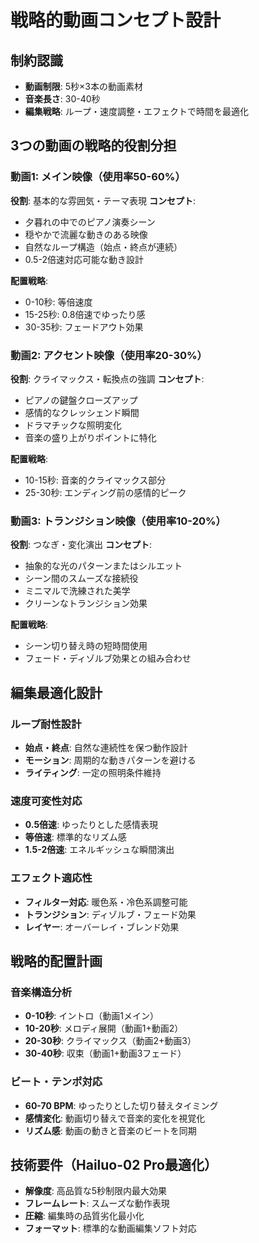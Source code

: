 # 戦略的動画コンセプト設計

## 制約認識
- **動画制限**: 5秒×3本の動画素材
- **音楽長さ**: 30-40秒
- **編集戦略**: ループ・速度調整・エフェクトで時間を最適化

## 3つの動画の戦略的役割分担

### 動画1: メイン映像（使用率50-60%）
**役割**: 基本的な雰囲気・テーマ表現
**コンセプト**: 
- 夕暮れの中でのピアノ演奏シーン
- 穏やかで流麗な動きのある映像
- 自然なループ構造（始点・終点が連続）
- 0.5-2倍速対応可能な動き設計

**配置戦略**:
- 0-10秒: 等倍速度
- 15-25秒: 0.8倍速でゆったり感
- 30-35秒: フェードアウト効果

### 動画2: アクセント映像（使用率20-30%）
**役割**: クライマックス・転換点の強調
**コンセプト**:
- ピアノの鍵盤クローズアップ
- 感情的なクレッシェンド瞬間
- ドラマチックな照明変化
- 音楽の盛り上がりポイントに特化

**配置戦略**:
- 10-15秒: 音楽的クライマックス部分
- 25-30秒: エンディング前の感情的ピーク

### 動画3: トランジション映像（使用率10-20%）
**役割**: つなぎ・変化演出
**コンセプト**:
- 抽象的な光のパターンまたはシルエット
- シーン間のスムーズな接続役
- ミニマルで洗練された美学
- クリーンなトランジション効果

**配置戦略**:
- シーン切り替え時の短時間使用
- フェード・ディゾルブ効果との組み合わせ

## 編集最適化設計

### ループ耐性設計
- **始点・終点**: 自然な連続性を保つ動作設計
- **モーション**: 周期的な動きパターンを避ける
- **ライティング**: 一定の照明条件維持

### 速度可変性対応
- **0.5倍速**: ゆったりとした感情表現
- **等倍速**: 標準的なリズム感
- **1.5-2倍速**: エネルギッシュな瞬間演出

### エフェクト適応性
- **フィルター対応**: 暖色系・冷色系調整可能
- **トランジション**: ディゾルブ・フェード効果
- **レイヤー**: オーバーレイ・ブレンド効果

## 戦略的配置計画

### 音楽構造分析
- **0-10秒**: イントロ（動画1メイン）
- **10-20秒**: メロディ展開（動画1+動画2）
- **20-30秒**: クライマックス（動画2+動画3）
- **30-40秒**: 収束（動画1+動画3フェード）

### ビート・テンポ対応
- **60-70 BPM**: ゆったりとした切り替えタイミング
- **感情変化**: 動画切り替えで音楽的変化を視覚化
- **リズム感**: 動画の動きと音楽のビートを同期

## 技術要件（Hailuo-02 Pro最適化）
- **解像度**: 高品質な5秒制限内最大効果
- **フレームレート**: スムーズな動作表現
- **圧縮**: 編集時の品質劣化最小化
- **フォーマット**: 標準的な動画編集ソフト対応